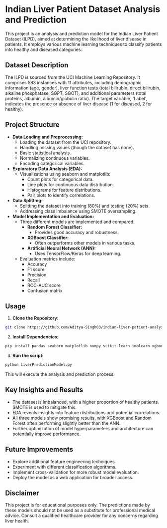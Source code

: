 # Indian Liver Patient Dataset Analysis and Prediction

This project is an analysis and prediction model for the Indian Liver Patient Dataset (ILPD), aimed at determining the likelihood of liver disease in patients. It employs various machine learning techniques to classify patients into healthy and diseased categories.

## Dataset Description

The ILPD is sourced from the UCI Machine Learning Repository. It comprises 583 instances with 11 attributes, including demographic information (age, gender), liver function tests (total bilirubin, direct bilirubin, alkaline phosphatase, SGPT, SGOT), and additional parameters (total proteins, albumin, albumin/globulin ratio). The target variable, 'Label', indicates the presence or absence of liver disease (1 for diseased, 2 for healthy).

## Project Structure

* **Data Loading and Preprocessing:**
    * Loading the dataset from the UCI repository.
    * Handling missing values (though the dataset has none).
    * Basic statistical analysis.
    * Normalizing continuous variables.
    * Encoding categorical variables.
* **Exploratory Data Analysis (EDA):**
    * Visualizations using seaborn and matplotlib:
        * Count plots for categorical data.
        * Line plots for continuous data distribution.
        * Histograms for feature distributions.
        * Pair plots to identify correlations.
* **Data Splitting:**
    * Splitting the dataset into training (80%) and testing (20%) sets.
    * Addressing class imbalance using SMOTE oversampling.
* **Model Implementation and Evaluation:**
    * Three different models are implemented and compared:
        * **Random Forest Classifier:**
            * Provides good accuracy and robustness.
        * **XGBoost Classifier:**
            * Often outperforms other models in various tasks.
        * **Artificial Neural Network (ANN):**
            * Uses TensorFlow/Keras for deep learning.
    * Evaluation metrics include:
        * Accuracy
        * F1 score
        * Precision
        * Recall
        * ROC-AUC score
        * Confusion matrix

## Usage

1. **Clone the Repository:**
```bash
git clone https://github.com/Aditya-Singh03/indian-liver-patient-analysis.git
```
2. **Install Dependencies:**
```bash
pip install pandas seaborn matplotlib numpy scikit-learn imblearn xgboost tensorflow
```
3. **Run the script:**
```bash
python LiverPredictionModel.py
```
This will execute the analysis and prediction process.

## Key Insights and Results

* The dataset is imbalanced, with a higher proportion of healthy patients. SMOTE is used to mitigate this.
* EDA reveals insights into feature distributions and potential correlations.
* All three models show promising results, with XGBoost and Random Forest often performing slightly better than the ANN.
* Further optimization of model hyperparameters and architecture can potentially improve performance.

## Future Improvements

* Explore additional feature engineering techniques.
* Experiment with different classification algorithms.
* Implement cross-validation for more robust model evaluation.
* Deploy the model as a web application for broader access.

## Disclaimer

This project is for educational purposes only. The predictions made by these models should not be used as a substitute for professional medical advice. Consult a qualified healthcare provider for any concerns regarding liver health.
